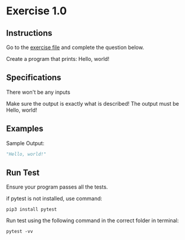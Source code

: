 # Exercise 1.0
## Instructions

Go to the [exercise file](exercise.py) and complete the question below.

Create a program that prints:
Hello, world!

## Specifications
There won't be any inputs

Make sure the output is exactly what is described! The output must be Hello, world!
## Examples

Sample Output:
```Python
"Hello, world!"
```
## Run Test
Ensure your program passes all the tests. 

if pytest is not installed, use command:
```
pip3 install pytest
```
Run test using the following command in the correct folder in terminal:
```
pytest -vv
```

